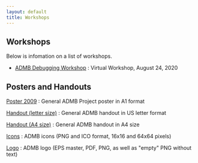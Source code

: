 ```yaml
---
layout: default
title: Workshops
---
```


Workshops
---------

Below is infomation on a list of workshops.

* [ADMB Debugging Workshop](ADMB-Debugging-Tutorial.pdf)
: Virtual Workshop, August 24, 2020

Posters and Handouts
--------------------

[Poster 2009](ADMB_poster-A1-3-09.pdf)
: General ADMB Project poster in A1 format

[Handout (letter size)](handout_letter_size.pdf)
: General ADMB handout in US letter format

[Handout (A4 size)](handout_A4.pdf)
: General ADMB handout in A4 size

[Icons](icons.zip)
: ADMB icons (PNG and ICO format, 16x16 and 64x64 pixels)

[Logo](logo.zip)
: ADMB logo (EPS master, PDF, PNG, as well as "empty" PNG without text)
